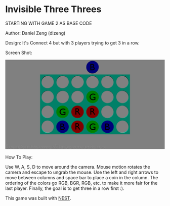#  Invisible Three Threes

STARTING WITH GAME 2 AS BASE CODE

Author: Daniel Zeng (dlzeng)

Design: It's Connect 4 but with 3 players trying to get 3 in a row.

Screen Shot:

![Screen Shot](screenshot.png)

How To Play:

Use W, A, S, D to move around the camera. Mouse motion rotates the camera and escape to ungrab the mouse. Use the left and right arrows to move between columns and space bar to place a coin in the column. The ordering of the colors go RGB, BGR, RGB, etc. to make it more fair for the last player. Finally, the goal is to get three in a row first :).

This game was built with [NEST](NEST.md).
